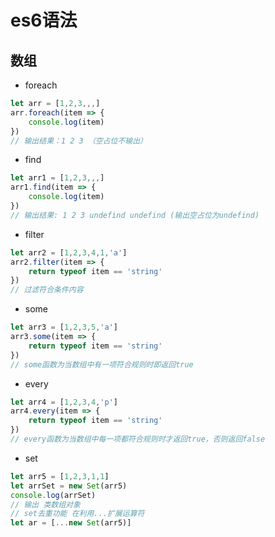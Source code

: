 # es6语法
 ## 数组
+ foreach

```js
let arr = [1,2,3,,,]
arr.foreach(item => {
    console.log(item)
})
// 输出结果：1 2 3 （空占位不输出）
```
+ find
```js
let arr1 = [1,2,3,,,]
arr1.find(item => {
    console.log(item)
})
// 输出结果: 1 2 3 undefind undefind (输出空占位为undefind)
```
+ filter
```js
let arr2 = [1,2,3,4,1,'a']
arr2.filter(item => {
    return typeof item == 'string'
})
// 过滤符合条件内容
```
+ some 
``` js
let arr3 = [1,2,3,5,'a']
arr3.some(item => {
    return typeof item == 'string'
})
// some函数为当数组中有一项符合规则时即返回true
```
+ every
``` js
let arr4 = [1,2,3,4,'p']
arr4.every(item => {
    return typeof item == 'string'
})
// every函数为当数组中每一项都符合规则时才返回true，否则返回false
```
+ set
``` js
let arr5 = [1,2,3,1,1]
let arrSet = new Set(arr5)
console.log(arrSet)
// 输出 类数组对象
// set去重功能 在利用...扩展运算符
let ar = [...new Set(arr5)]
```

